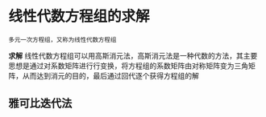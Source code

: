 # 线性代数方程组的求解
`多元一次方程组，又称为线性代数方程组`

**求解** 线性代数方程组可以用高斯消元法，高斯消元法是一种代数的方法，其主要思想是通过对系数矩阵进行行变换，将方程组的系数矩阵由对称矩阵变为三角矩阵，从而达到消元的目的，最后通过回代逐个获得方程组的解

## 雅可比迭代法

